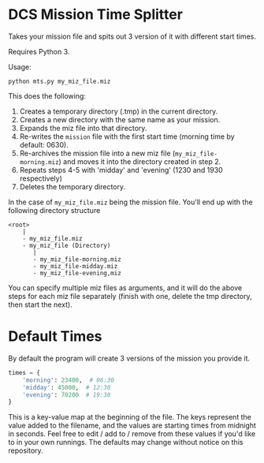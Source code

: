 # DCS Mission Time Splitter

Takes your mission file and spits out 3 version of it with different start times.

Requires Python 3. 

Usage:
```
python mts.py my_miz_file.miz
```

This does the following:

1. Creates a temporary directory (.tmp) in the current directory.
2. Creates a new directory with the same name as your mission.
3. Expands the miz file into that directory.
4. Re-writes the `mission` file with the first start time (morning time by default: 0630).
5. Re-archives the mission file into a new miz file (`my_miz_file-morning.miz`) and moves it into the directory created in step 2.
6. Repeats steps 4-5 with 'midday' and 'evening' (1230 and 1930 respectively)
7. Deletes the temporary directory.

In the case of `my_miz_file.miz` being the mission file. You'll end up with the following directory structure

```
<root>
    |
    - my_miz_file.miz
    - my_miz_file (Directory)
       |
       - my_miz_file-morning.miz
       - my_miz_file-midday.miz
       - my_miz_file-evening,miz
```

You can specify multiple miz files as arguments, and it will do the above steps for each miz file separately (finish with one, delete the tmp directory, then start the next).

# Default Times
By default the program will create 3 versions of the mission you provide it.
```python
times = {
    'morning': 23400,  # 06:30
    'midday': 45000,  # 12:30
    'evening': 70200  # 19:30
}
```
This is a key-value map at the beginning of the file. The keys represent the value added to the filename, and the values are starting times from midnight in seconds. Feel free to edit / add to / remove from these values if you'd like to in your own runnings. The defaults may change without notice on this repository.